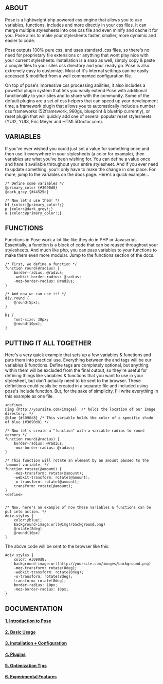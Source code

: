 ## ABOUT
Pose is a lightweight php powered css engine that allows you to use variables, functions, includes and more directly in your css files. It can merge multiple stylesheets into one css file and even minify and cache it for you. Pose aims to make your stylesheets faster, smaller, more dynamic and easier to code.

Pose outputs 100% pure css, and uses standard .css files, so there's no need for proprietary file extensions or anything that wont play nice with your current stylesheets. Installation is a snap as well, simply copy & paste a couple files to your sites css directory and your ready go. Pose is also extremely easy to customize. Most of it's internal settings can be easily accessed & modified from a well commented configuration file.

On top of pose's impressive css processing abilities, it also includes a powetful plugin system that lets you easily extend Pose with additional functionality to your sites and to share with the community. Some of the default plugins are a set of css helpers that can speed up your development time, a framework plugin that allows you to automatically include a number css frameworks (52framework, 960gs, blueprint & bluetrip currently), or reset plugin that will quickly add one of several popular reset stylesheets (YUI2, YUI3, Eric Meyer and HTML5Doctor.com).


## VARIABLES
If you've ever wished you could just set a value for something once and then use it everywhere in your stylesheets (a color for example), then variables are what you've been wishing for. You can define a value once and have it available throughout your entire stylesheet. And if you ever need to update something, you'll only have to make the change in one place. For more, jump to the variables on the docs page. Here's a quick example...

	/* Define some variables */
	@primary_color {#3090d8}
	@dark_grey {#44525c}
	
	/* Now let's use them! */
	h1 {color:@primary_color!;}
	p {color:@dark_grey!;}
	a {color:@primary_color!;}


## FUNCTIONS
Functions in Pose work a lot like like they do in PHP or Javascript. Essentially, a function is a block of code that can be reused throughout your stylesheets. And much like php, you can pass variables to your functions to make them even more modular. Jump to the functions section of the docs.

	/* First, we define a function */
	function round(@radius) {
		border-radius: @radius;
		-webkit-border-radius: @radius;
		-moz-border-radius: @radius;
	}
	
	/* And now we can use it! */
	div.round {
		@round(5px);
	}
	
	h1 {
		font-size: 30px;
		@round(10px);
	}


## PUTTING IT ALL TOGETHER
Here's a very quick example that sets up a few variables & functions and puts them into practical use. Everything between the <define> and </define> tags will be our variables & functions. Define tags are completely optional, but anything within them will be excluded from the final output, so they're useful for defining things like variables & functions that you want to use in your stylesheet, but don't actually need to be sent to the browser. These definitions could easily be created in a separate file and included using pose's include function. But, for the sake of simplicity, I'll write everything in this example as one file.

	<define>
	@img {http://yoursite.com/images}  /* holds the location of our image directory. */
	@blue {#3090d8} /* This variable holds the color of a specific shade of blue (#3090d8) */
	
	/* Now let's create a "function" with a variable radius to round corners */
	function round(@radius) {
		border-radius: @radius;
		-moz-border-radius: @radius;
	}
	
	/* This function will rotate an element by an amount passed to the !amount variable. */
	function rotate(@amount) {
		-moz-transform: rotate(@amount);
		-webkit-transform: rotate(@amount);
		-o-transform: rotate(@amount);
		transform: rotate(@amount);
	}
	<define>
	
	
	/* Now, here's an example of how these variables & functions can be put into action. */
	#div.styles {
		color:@blue!;
		background-image:url(@img!/background.png)
		@rotate(8deg)
		@round(10px)
	}


The above code will be sent to the browser like this:

	#div.styles {
		color: #3090d8;
		background-image:url(http://yoursite.com/images/background.png)
		-moz-transform: rotate(8deg);
		-webkit-transform: rotate(8deg);
		-o-transform: rotate(8deg);
		transform: rotate(8deg);
		border-radius: 10px;
		-moz-border-radius: 10px;
	}



## DOCUMENTATION
#### [1. Introduction to Pose](https://github.com/jesseweed/posecss/wiki/1.-Introduction-to-Pose)
#### [2. Basic Usage](https://github.com/jesseweed/posecss/wiki/2.-Basic-Usage)
#### [3. Installation + Configuration](https://github.com/jesseweed/posecss/wiki/3.-Installation-and-Configuration)
#### [4. Plugins](https://github.com/jesseweed/posecss/wiki/4.-Plugins)
#### [5. Optimization Tips](https://github.com/jesseweed/posecss/wiki/5.-Optimization-Tips)
#### [6. Experimental Features](https://github.com/jesseweed/posecss/wiki/6.-Experimental-Features)